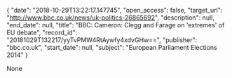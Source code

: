 {
  "date": "2018-10-29T13:22:17.147745", 
  "open_access": false, 
  "target_url": "http://www.bbc.co.uk/news/uk-politics-26865692", 
  "description": null, 
  "end_date": null, 
  "title": "BBC:  Cameron: Clegg and Farage on 'extremes' of EU debate", 
  "record_id": "20181029T132217/yyTvPMW4RtAywfy4xdvGHw==", 
  "publisher": "bbc.co.uk", 
  "start_date": null, 
  "subject": "European Parliament Elections 2014"
}

None